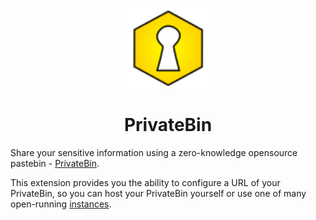 <p align="center">
  <img src="./media/logo.svg" width="128">
  <h1 align="center">PrivateBin</h1>
</p>

Share your sensitive information using a zero-knowledge opensource pastebin - [PrivateBin](https://privatebin.info/).

This extension provides you the ability to configure a URL of your PrivateBin,
so you can host your PrivateBin yourself or use one of many open-running [instances](https://privatebin.info/directory/). 